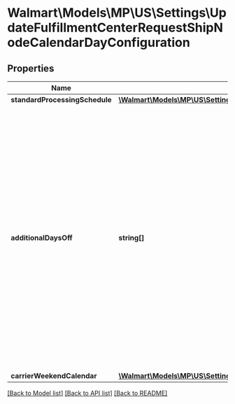 # Walmart\Models\MP\US\Settings\UpdateFulfillmentCenterRequestShipNodeCalendarDayConfiguration

## Properties

Name | Type | Description | Notes
------------ | ------------- | ------------- | -------------
**standardProcessingSchedule** | [**\Walmart\Models\MP\US\Settings\UpdateFulfillmentCenterRequestShipNodeCalendarDayConfigurationStandardProcessingSchedule**](UpdateFulfillmentCenterRequestShipNodeCalendarDayConfigurationStandardProcessingSchedule.md) |  |
**additionalDaysOff** | **string[]** | List of additional days on which the fulfillment center is closed. For example, if the fulfillment center is closed on New Year’s Day, then add the date in the list. If there are no additional off days, then this list will be empty. Use ISO 8601 format for date. For example: '2021-07-16'(yyyy-MM-dd) |
**carrierWeekendCalendar** | [**\Walmart\Models\MP\US\Settings\GetAllFulfillmentCenters200ResponseInnerCalendarDayConfigurationCarrierWeekendCalendar**](GetAllFulfillmentCenters200ResponseInnerCalendarDayConfigurationCarrierWeekendCalendar.md) |  | [optional]


[[Back to Model list]](./) [[Back to API list]](../../../../../README.md#supported-apis) [[Back to README]](../../../../../README.md)
